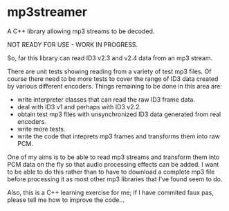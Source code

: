 mp3streamer
===========

A C++ library allowing mp3 streams to be decoded.

NOT READY FOR USE - WORK IN PROGRESS.

So, far this library can read ID3 v2.3 and v2.4 data from an mp3 stream. 

There are unit tests showing reading from a variety of test mp3 files. Of
course there need to be more tests to cover the range of ID3 data created
by various different encoders. Things remaining to be done in this area are:

- write interpreter classes that can read the raw ID3 frame data.
- deal with ID3 v1 and perhaps with ID3 v2.2.
- obtain test mp3 files with unsynchronized ID3 data generated from real encoders.
- write more tests.
- write the code that inteprets mp3 frames and transforms them into raw PCM.

One of my aims is to be able to read mp3 streams and transform them into PCM
data on the fly so that audio processing effects can be added. I want to be able
to do this rather than to have to download a complete mp3 file before processing
it as most other mp3 libraries that I've found seem to do.

Also, this is a C++ learning exercise for me; if I have commited faux pas, please
tell me how to improve the code...